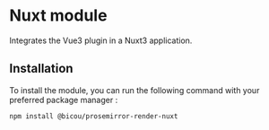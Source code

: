 # Nuxt module

Integrates the Vue3 plugin in a Nuxt3 application.

## Installation

To install the module, you can run the following command with your preferred package manager :

```shell
npm install @bicou/prosemirror-render-nuxt
```
